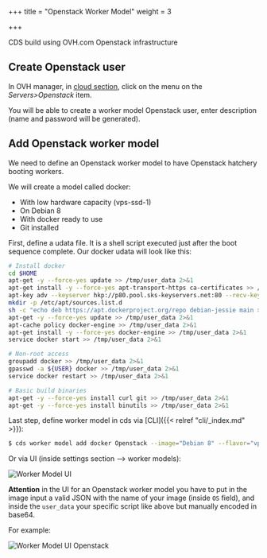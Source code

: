 +++
title = "Openstack Worker Model"
weight = 3

+++

CDS build using OVH.com Openstack infrastructure

## Create Openstack user

In OVH manager, in [cloud section](https://www.ovh.com/manager/cloud), click on the menu on the *Servers>Openstack* item.

You will be able to create a worker model Openstack user, enter description (name and password will be generated).

## Add Openstack worker model

We need to define an Openstack worker model to have Openstack hatchery booting workers.

We will create a model called docker:

 * With low hardware capacity (vps-ssd-1)
 * On Debian 8
 * With docker ready to use
 * Git installed

First, define a udata file. It is a shell script executed just after the boot sequence complete. Our docker udata will look like this:

```bash
# Install docker
cd $HOME
apt-get -y --force-yes update >> /tmp/user_data 2>&1
apt-get install -y --force-yes apt-transport-https ca-certificates >> /tmp/user_data 2>&1
apt-key adv --keyserver hkp://p80.pool.sks-keyservers.net:80 --recv-keys 58118E89F3A912897C070ADBF76221572C52609D
mkdir -p /etc/apt/sources.list.d
sh -c "echo deb https://apt.dockerproject.org/repo debian-jessie main > /etc/apt/sources.list.d/docker.list"
apt-get -y --force-yes update >> /tmp/user_data 2>&1
apt-cache policy docker-engine >> /tmp/user_data 2>&1
apt-get install -y --force-yes docker-engine >> /tmp/user_data 2>&1
service docker start >> /tmp/user_data 2>&1

# Non-root access
groupadd docker >> /tmp/user_data 2>&1
gpasswd -a ${USER} docker >> /tmp/user_data 2>&1
service docker restart >> /tmp/user_data 2>&1

# Basic build binaries
apt-get -y --force-yes install curl git >> /tmp/user_data 2>&1
apt-get -y --force-yes install binutils >> /tmp/user_data 2>&1
```

Last step, define worker model in cds via [CLI]({{< relref "cli/_index.md" >}}):

```bash
$ cds worker model add docker Openstack --image="Debian 8" --flavor="vps-ssd-1" --userdata="./docker.udata"
```

Or via UI (inside settings section --> worker models):

![Worker Model UI](/images/worker_model_ui_empty.png)

**Attention** in the UI for an Openstack worker model you have to put in the image input a valid JSON with the name of your image (inside `OS` field), and inside the `user_data` your specific script like above but manually encoded in base64.

For example:

![Worker Model UI Openstack](/images/worker_model_openstack.png)
